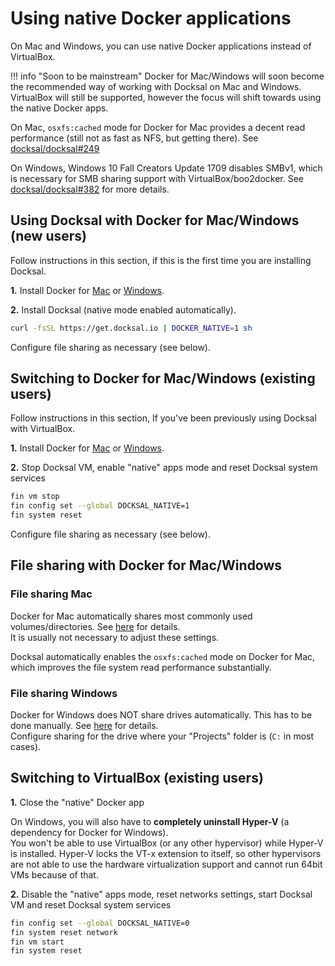 # Using native Docker applications

On Mac and Windows, you can use native Docker applications instead of VirtualBox.

!!! info "Soon to be mainstream"
    Docker for Mac/Windows will soon become the recommended way of working with Docksal on Mac and Windows.
    VirtualBox will still be supported, however the focus will shift towards using the native Docker apps. 

On Mac, `osxfs:cached` mode for Docker for Mac provides a decent read performance (still not as fast as NFS, but 
getting there). See [docksal/docksal#249](https://github.com/docksal/docksal/issues/249)

On Windows, Windows 10 Fall Creators Update 1709 disables SMBv1, which is necessary for SMB sharing support with 
VirtualBox/boo2docker. See [docksal/docksal#382](https://github.com/docksal/docksal/issues/382) for more details.


## Using Docksal with Docker for Mac/Windows (new users)

Follow instructions in this section, if this is the first time you are installing Docksal.

**1.** Install Docker for [Mac](https://docs.docker.com/docker-for-mac) or [Windows](https://docs.docker.com/docker-for-windows).

**2.** Install Docksal (native mode enabled automatically).

```bash
curl -fsSL https://get.docksal.io | DOCKER_NATIVE=1 sh
```

Configure file sharing as necessary (see below).


## Switching to Docker for Mac/Windows (existing users)

Follow instructions in this section, If you've been previously using Docksal with VirtualBox.

**1.** Install Docker for [Mac](https://docs.docker.com/docker-for-mac) or [Windows](https://docs.docker.com/docker-for-windows).

**2.** Stop Docksal VM, enable "native" apps mode and reset Docksal system services

```bash
fin vm stop
fin config set --global DOCKSAL_NATIVE=1
fin system reset
```

Configure file sharing as necessary (see below).


## File sharing with Docker for Mac/Windows

### File sharing Mac

Docker for Mac automatically shares most commonly used volumes/directories. 
See [here](https://docs.docker.com/docker-for-mac/#file-sharing) for details.  
It is usually not necessary to adjust these settings.

Docksal automatically enables the `osxfs:cached` mode on Docker for Mac, which improves the file system read performance 
substantially.

### File sharing Windows

Docker for Windows does NOT share drives automatically. This has to be done manually. 
See [here](https://docs.docker.com/docker-for-windows/#shared-drives) for details.  
Configure sharing for the drive where your "Projects" folder is (`C:` in most cases).


## Switching to VirtualBox (existing users)

**1.** Close the "native" Docker app

On Windows, you will also have to **completely uninstall Hyper-V** (a dependency for Docker for Windows).  
You won't be able to use VirtualBox (or any other hypervisor) while Hyper-V is installed. 
Hyper-V locks the VT-x extension to itself, so other hypervisors are not able to use the hardware virtualization 
support and cannot run 64bit VMs because of that.

**2.** Disable the "native" apps mode, reset networks settings, start Docksal VM and reset Docksal system services

```bash
fin config set --global DOCKSAL_NATIVE=0
fin system reset network
fin vm start
fin system reset
```
